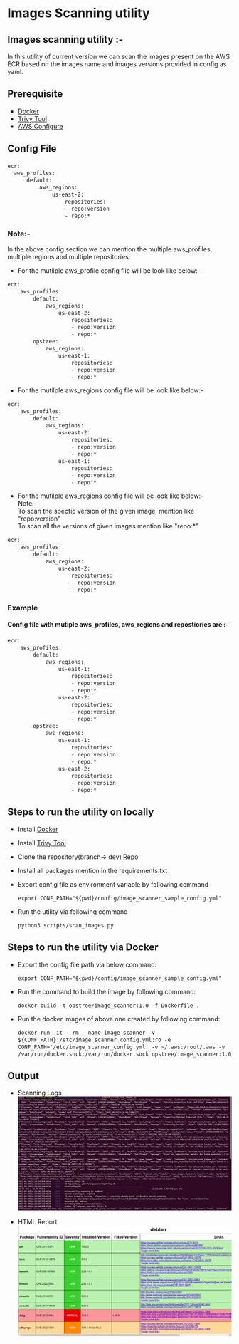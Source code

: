 # Images  Scanning utility

## Images scanning utility :-<br/>
In this utility of current version we can scan  the images present on the
AWS ECR based on the images name and images versions provided in config as yaml.



## Prerequisite
- [Docker](https://docs.docker.com/engine/install/)
- [Trivy Tool](https://github.com/aquasecurity/trivy)
- [AWS Configure](https://docs.aws.amazon.com/cli/latest/userguide/getting-started-quickstart.html)

## Config File
  ```
  ecr:
    aws_profiles:
        default:
            aws_regions:
                us-east-2:
                    repositories:
                    - repo:version
                    - repo:*

  ```
### Note:-
In the above config section we can mention the multiple aws_profiles, multiple regions and multiple repositories:

- For the mutilple aws_profile config file will be look like below:- 
```
ecr:
    aws_profiles:
        default:
            aws_regions:
                us-east-2:
                    repositories:
                    - repo:version
                    - repo:*
        opstree:
            aws_regions:
                us-east-1:
                    repositories:
                    - repo:version
                    - repo:*
```
- For the mutilple aws_regions config file will be look like below:-
```
ecr:
    aws_profiles:
        default:
            aws_regions:
                us-east-2:
                    repositories:
                    - repo:version
                    - repo:*
                us-east-1:
                    repositories:
                    - repo:version
                    - repo:*
```
- For the mutilple aws_regions config file will be look like below:- <br/>
Note:- <br/>
To scan the specfic version of the given image, mention like "repo:version" <br/>
To scan all the versions of given images mention like "repo:*"

```
ecr:
    aws_profiles:
        default:
            aws_regions:
                us-east-2:
                    repositories:
                    - repo:version
                    - repo:*
```

### Example 
#### Config file with mutiple aws_profiles, aws_regions and repostiories are :- 
```
ecr:
    aws_profiles:
        default:
            aws_regions:
                us-east-1:
                    repositories:
                    - repo:version
                    - repo:*
                us-east-2:
                    repositories:
                    - repo:version
                    - repo:*
        opstree:
            aws_regions:
                us-east-1:
                    repositories:
                    - repo:version
                    - repo:*
                us-east-2:
                    repositories:
                    - repo:version
                    - repo:*
```

## Steps to run the utility on locally
- Install [Docker](https://docs.docker.com/engine/install/)
- Install [Trivy Tool](https://github.com/aquasecurity/trivy)
- Clone the repository(branch-> dev) [Repo](https://github.com/OT-PYTHON-UTILS/ot-docker-utils.git)
- Install all packages mention in the requirements.txt

- Export config file as environment variable by following command <br/>
    ```
    export CONF_PATH="${pwd}/config/image_scanner_sample_config.yml"
    ```
- Run the utility via  following command<br/>
    ```
    python3 scripts/scan_images.py
    ```
## Steps to run the utility via Docker
- Export the config file path via below command:
  ```
  export CONF_PATH="${pwd}/config/image_scanner_sample_config.yml"
  ```
- Run the command to build the image by following command:
    ```
    docker build -t opstree/image_scanner:1.0 -f Dockerfile .
    ```
- Run the docker images of above one created by following command:
    ```
    docker run -it --rm --name image_scanner -v ${CONF_PATH}:/etc/image_scanner_config.yml:ro -e CONF_PATH='/etc/image_scanner_config.yml' -v ~/.aws:/root/.aws -v  /var/run/docker.sock:/var/run/docker.sock opstree/image_scanner:1.0
    ```

## Output
- Scanning Logs
![Scanning Logs Example](Images/scanning_logs.png)

- HTML Report
![Html Report Example](Images/html_report.png)
